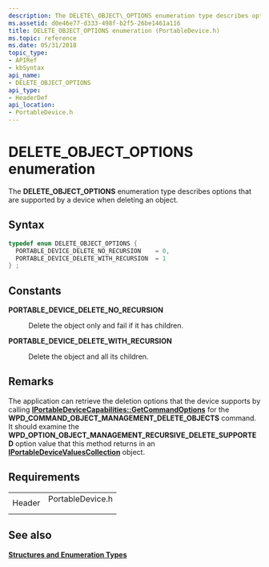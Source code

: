 ```yaml
---
description: The DELETE\_OBJECT\_OPTIONS enumeration type describes options that are supported by a device when deleting an object.
ms.assetid: d0e46e77-d333-498f-b2f5-26be1461a116
title: DELETE_OBJECT_OPTIONS enumeration (PortableDevice.h)
ms.topic: reference
ms.date: 05/31/2018
topic_type: 
- APIRef
- kbSyntax
api_name: 
- DELETE_OBJECT_OPTIONS
api_type: 
- HeaderDef
api_location: 
- PortableDevice.h
---
```


# DELETE\_OBJECT\_OPTIONS enumeration

The **DELETE\_OBJECT\_OPTIONS** enumeration type describes options that are supported by a device when deleting an object.

## Syntax


```C++
typedef enum DELETE_OBJECT_OPTIONS { 
  PORTABLE_DEVICE_DELETE_NO_RECURSION    = 0,
  PORTABLE_DEVICE_DELETE_WITH_RECURSION  = 1
} ;
```



## Constants

<dl> <dt>

<span id="PORTABLE_DEVICE_DELETE_NO_RECURSION"></span><span id="portable_device_delete_no_recursion"></span>**PORTABLE\_DEVICE\_DELETE\_NO\_RECURSION**
</dt> <dd>

Delete the object only and fail if it has children.

</dd> <dt>

<span id="PORTABLE_DEVICE_DELETE_WITH_RECURSION"></span><span id="portable_device_delete_with_recursion"></span>**PORTABLE\_DEVICE\_DELETE\_WITH\_RECURSION**
</dt> <dd>

Delete the object and all its children.

</dd> </dl>

## Remarks

The application can retrieve the deletion options that the device supports by calling [**IPortableDeviceCapabilities::GetCommandOptions**](/windows/desktop/api/PortableDeviceApi/nf-portabledeviceapi-iportabledevicecapabilities-getcommandoptions) for the **WPD\_COMMAND\_OBJECT\_MANAGEMENT\_DELETE\_OBJECTS** command. It should examine the **WPD\_OPTION\_OBJECT\_MANAGEMENT\_RECURSIVE\_DELETE\_SUPPORTED** option value that this method returns in an [**IPortableDeviceValuesCollection**](iportabledevicevaluescollection.md) object.

## Requirements



|                   |                                                                                             |
|-------------------|---------------------------------------------------------------------------------------------|
| Header<br/> | <dl> <dt>PortableDevice.h</dt> </dl> |



## See also

<dl> <dt>

[**Structures and Enumeration Types**](structures-and-enumeration-types.md)
</dt> </dl>

 

 




